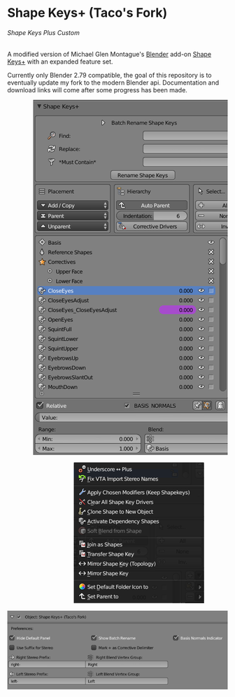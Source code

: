 Shape Keys+ (Taco's Fork)
===========
###### Shape Keys Plus Custom

A modified version of Michael Glen Montague's [Blender](https://www.blender.org/) add-on [Shape Keys+](https://github.com/MichaelGlenMontague/shape_keys_plus) with an expanded feature set.

Currently only Blender 2.79 compatible, the goal of this repository is to eventually update my fork to the modern Blender api. Documentation and download links will come after some progress has been made.

<pre>
       <img src="./screenshot1.png" alt="Screenshot 1">
</pre>
<pre>
                  <img src="./screenshot3.png" alt="Screenshot 3">
</pre>
<pre>
<img src="./screenshot2.png" alt="Screenshot 2">
</pre>
